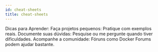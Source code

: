 ```yaml
---
id: cheat-sheets
title: cheat-sheets
---
```


Dicas para Aprender:
Faça projetos pequenos: Pratique com exemplos reais.
Documente suas dúvidas: Pesquise ou me pergunte quando tiver dificuldades.
Acompanhe a comunidade: Fóruns como Docker Forums podem ajudar bastante.